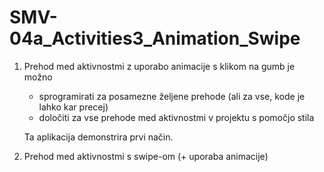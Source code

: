 # SMV-04a_Activities3_Animation_Swipe

1. Prehod med aktivnostmi z uporabo animacije s klikom na gumb je možno 
	- sprogramirati za posamezne željene prehode (ali za vse, kode je lahko kar precej)
	- določiti za vse prehode med aktivnostmi v projektu s pomočjo stila
	
	Ta aplikacija demonstrira prvi način.

2. Prehod med aktivnostmi s swipe-om (+ uporaba animacije)
